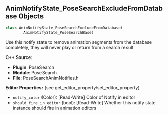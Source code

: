 ## AnimNotifyState_PoseSearchExcludeFromDatabase Objects

```python
class AnimNotifyState_PoseSearchExcludeFromDatabase(
        AnimNotifyState_PoseSearchBase)
```

Use this notify state to remove animation segments from the database completely, they will never play or return from
a search result

**C++ Source:**

- **Plugin**: PoseSearch
- **Module**: PoseSearch
- **File**: PoseSearchAnimNotifies.h

**Editor Properties:** (see get_editor_property/set_editor_property)

- ``notify_color`` (Color):  [Read-Write] Color of Notify in editor
- ``should_fire_in_editor`` (bool):  [Read-Write] Whether this notify state instance should fire in animation editors

<a id="unreal.AnimNotifyState_PoseSearchBlockTransition"></a>